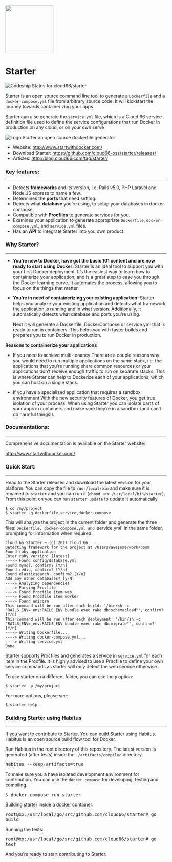 <img src="http://cdn2-cloud66-com.s3.amazonaws.com/images/oss-sponsorship.png" width=150/>

# Starter

![Codeship Status for cloud66/starter](https://codeship.com/projects/81c5dde0-e914-0133-c219-4eaa3299b296/status)

Starter is an open source command line tool to generate a `Dockerfile` and a `docker-compose.yml` file from arbitrary source code. It will kickstart the journey towards containerizing your apps.

Starter can also generate the `service.yml` file, which is a Cloud 66 service definition file used to define the service configurations that run Docker in production on any cloud, or on your own serve

![Logo Starter an open source dockerfile generator](http://blog.cloud66.com/content/images/2016/08/Starter-open-source-dockerfile-generator-on-github.png)

- Website: http://www.startwithdocker.com/
- Download Starter: https://github.com/cloud66-oss/starter/releases/
- Articles: http://blog.cloud66.com/tag/starter/


### Key features:
___

- Detects **frameworks** and its version, i.e. Rails v5.0, PHP Laravel and Node.JS express to name a few.
- Determines the **ports** that need setting.
- Detects what **database** you’re using, to setup your databases in docker-compose.
- Compatible with **Procfiles** to generate services for you.
- Examines your application to generate appropriate `Dockerfile`, `docker-compose.yml`, and `service.yml` files.
- Has an **API** to integrate Starter into you own product.


### Why Starter?
___

- **You’re new to Docker, have got the basic 101 content and are now ready to start using Docker:**
  Starter is an ideal tool to support you with your first Docker deployment. It’s the easiest way to learn how to containerize your application, and is a great step to ease you through the Docker learning curve. It automates the process, allowing you to focus on the things that matter.

- **You’re in need of containerizing your existing application:**
  Starter helps you analyze your existing application and detects what framework the application is running and in what version. Additionally, it automatically detects what database and ports you’re using.

  Next it will generate a Dockerfile, DockerCompose or service.yml that is ready to run in containers. This helps you with faster builds and prepares you to run Docker in production.

**Reasons to containerize your applications**

- If you need to achieve multi-tenancy
There are a couple reasons why you would need to run multiple applications on the same stack, i.e. the applications that you’re running share common resources or your applications don’t receive enough traffic to run on separate stacks. This is where Starter can help to Dockerize each of your applications, which you can host on a single stack.

- If you have a specialized application that requires a sandbox environment
With the new security features of Docker, you get true isolation of your process. When using Starter you can isolate parts of your apps in containers and make sure they’re in a sandbox (and can’t do harmful things!).

### Documentations:
___

Comprehensive documentation is available on the Starter website:

http://www.startwithdocker.com/

### Quick Start:
___

Head to the Starter releases and download the latest version for your platform. You can copy the file to `/usr/local/bin` and make sure it is renamed to `starter` and you can run it (`chmod a+x /usr/local/bin/starter`). From this point on you can run `starter update` to update it automatically.

    $ cd /my/project
    $ starter -g dockerfile,service,docker-compose

This will analyze the project in the current folder and generate the three files: `Dockerfile, docker-compose.yml and `service.yml` in the same folder, prompting for information when required.


    Cloud 66 Starter ~ (c) 2017 Cloud 66
    Detecting framework for the project at /Users/awesome/work/boom
    Found ruby application
    Enter ruby version: [latest]
    ----> Found config/database.yml
    Found mysql, confirm? [Y/n]
    Found redis, confirm? [Y/n]
    Found elasticsearch, confirm? [Y/n]
    Add any other databases? [y/N]
    ----> Analyzing dependencies
    ----> Parsing Procfile
    ----> Found Procfile item web
    ----> Found Procfile item worker
    ----> Found unicorn
    This command will be run after each build: '/bin/sh -c "RAILS_ENV=_env:RAILS_ENV bundle exec rake db:schema:load"', confirm? [Y/n]
    This command will be run after each deployment: '/bin/sh -c "RAILS_ENV=_env:RAILS_ENV bundle exec rake db:migrate"', confirm? [Y/n]
    ----> Writing Dockerfile...
    ----> Writing docker-compose.yml...
    ----> Writing service.yml
    Done

Starter supports Procfiles and generates a service in `service.yml` for each item in the Procfile. It is highly advised to use a Procfile to define your own service commands as starter will only detect the web service otherwise.

To use starter on a different folder, you can use the `p` option:


    $ starter -p /my/project

For more options, please see:


    $ starter help


### Building Starter using Habitus
___


If you want to contribute to Starter. You can build Starter using [Habitus](http://www.habitus.io). Habitus is an open source build flow tool for Docker.

Run Habitus in the root directory of this repository. The latest version is generated (after tests) inside the `./artifacts/compiled` directory.

<kbd>habitus --keep-artifacts=true</kbd>

To make sure you a have isolated development environment for contribution. You can use the `docker-compose` for developing, testing and compiling.

<kbd>$ docker-compose run starter</kbd>

Building starter inside a docker container:

<kbd>root@xx:/usr/local/go/src/github.com/cloud66/starter# go build</kbd>

Running the tests:

<kbd>root@xx:/usr/local/go/src/github.com/cloud66/starter# go test</kbd>


And you’re ready to start contributing to Starter.
